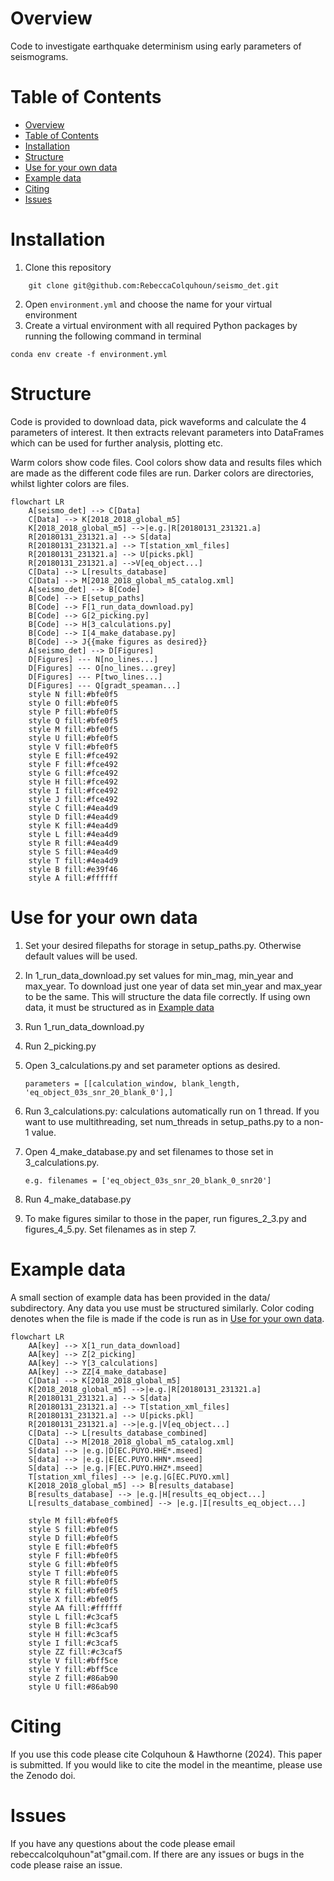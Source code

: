 # Overview
Code to investigate earthquake determinism using early parameters of seismograms. 

# Table of Contents

- [Overview](#overview)
- [Table of Contents](#table-of-contents)
- [Installation](#installation)
- [Structure](#structure)
- [Use for your own data](#use-for-your-own-data)
- [Example data](#example-data)
- [Citing](#citing)
- [Issues](#issues)


# Installation

1. Clone this repository
```
    git clone git@github.com:RebeccaColquhoun/seismo_det.git
```
2. Open `environment.yml` and choose the name for your virtual environment
3. Create a virtual environment with all required Python packages by running the following command in terminal
```
conda env create -f environment.yml
```

# Structure

Code is provided to download data, pick waveforms and calculate the 4 parameters of interest. It then extracts relevant parameters into DataFrames which can be used for further analysis, plotting etc.

Warm colors show code files. Cool colors show data and results files which are made as the different code files are run.
Darker colors are directories, whilst lighter colors are files.

```mermaid
flowchart LR
    A[seismo_det] --> C[Data]
    C[Data] --> K[2018_2018_global_m5]
    K[2018_2018_global_m5] -->|e.g.|R[20180131_231321.a]
    R[20180131_231321.a] --> S[data]
    R[20180131_231321.a] --> T[station_xml_files]
    R[20180131_231321.a] --> U[picks.pkl]
    R[20180131_231321.a] -->V[eq_object...]
    C[Data] --> L[results_database]
    C[Data] --> M[2018_2018_global_m5_catalog.xml]
    A[seismo_det] --> B[Code]
    B[Code] --> E[setup_paths]
    B[Code] --> F[1_run_data_download.py]
    B[Code] --> G[2_picking.py]
    B[Code] --> H[3_calculations.py]
    B[Code] --> I[4_make_database.py]
    B[Code] --> J{{make figures as desired}}
    A[seismo_det] --> D[Figures]
    D[Figures] --- N[no_lines...]
    D[Figures] --- O[no_lines...grey]
    D[Figures] --- P[two_lines...]
    D[Figures] --- Q[gradt_speaman...]
    style N fill:#bfe0f5
    style O fill:#bfe0f5
    style P fill:#bfe0f5
    style Q fill:#bfe0f5
    style M fill:#bfe0f5
    style U fill:#bfe0f5
    style V fill:#bfe0f5
    style E fill:#fce492
    style F fill:#fce492
    style G fill:#fce492
    style H fill:#fce492
    style I fill:#fce492
    style J fill:#fce492
    style C fill:#4ea4d9
    style D fill:#4ea4d9
    style K fill:#4ea4d9
    style L fill:#4ea4d9
    style R fill:#4ea4d9
    style S fill:#4ea4d9
    style T fill:#4ea4d9
    style B fill:#e39f46
    style A fill:#ffffff
```


# Use for your own data
1. Set your desired filepaths for storage in setup_paths.py. Otherwise default values will be used.
2. In 1_run_data_download.py set values for min_mag, min_year and max_year. To download just one year of data set min_year and max_year to be the same. This will structure the data file correctly. If using own data, it must be structured as in [Example data](#example-data)
3. Run 1_run_data_download.py
4. Run 2_picking.py
5. Open 3_calculations.py and set parameter options as desired.
   
   ```parameters = [[calculation_window, blank_length, 'eq_object_03s_snr_20_blank_0'],]```

7. Run 3_calculations.py: calculations automatically run on 1 thread. If you want to use multithreading, set num_threads in setup_paths.py to a non-1 value.
8. Open 4_make_database.py and set filenames to those set in 3_calculations.py.
   
   ```e.g. filenames = ['eq_object_03s_snr_20_blank_0_snr20']```

10. Run 4_make_database.py
11. To make figures similar to those in the paper, run figures_2_3.py and figures_4_5.py. Set filenames as in step 7.

# Example data
A small section of example data has been provided in the data/ subdirectory. Any data you use must be structured similarly. Color coding denotes when the file is made if the code is run as in [Use for your own data](#use-for-your-own-data). 
```mermaid
flowchart LR
    AA[key] --> X[1_run_data_download]
    AA[key] --> Z[2_picking]
    AA[key] --> Y[3_calculations]
    AA[key] --> ZZ[4_make_database]
    C[Data] --> K[2018_2018_global_m5]
    K[2018_2018_global_m5] -->|e.g.|R[20180131_231321.a]
    R[20180131_231321.a] --> S[data]
    R[20180131_231321.a] --> T[station_xml_files]
    R[20180131_231321.a] --> U[picks.pkl]
    R[20180131_231321.a] -->|e.g.|V[eq_object...]
    C[Data] --> L[results_database_combined]
    C[Data] --> M[2018_2018_global_m5_catalog.xml]
    S[data] --> |e.g.|D[EC.PUYO.HHE*.mseed]
    S[data] --> |e.g.|E[EC.PUYO.HHN*.mseed]
    S[data] --> |e.g.|F[EC.PUYO.HHZ*.mseed]
    T[station_xml_files] --> |e.g.|G[EC.PUYO.xml]
    K[2018_2018_global_m5] --> B[results_database]
    B[results_database] --> |e.g.|H[results_eq_object...]
    L[results_database_combined] --> |e.g.|I[results_eq_object...]

    style M fill:#bfe0f5
    style S fill:#bfe0f5
    style D fill:#bfe0f5
    style E fill:#bfe0f5
    style F fill:#bfe0f5
    style G fill:#bfe0f5
    style T fill:#bfe0f5
    style R fill:#bfe0f5
    style K fill:#bfe0f5
    style X fill:#bfe0f5
    style AA fill:#ffffff
    style L fill:#c3caf5
    style B fill:#c3caf5
    style H fill:#c3caf5
    style I fill:#c3caf5
    style ZZ fill:#c3caf5
    style V fill:#bff5ce
    style Y fill:#bff5ce
    style Z fill:#86ab90
    style U fill:#86ab90
```

# Citing

If you use this code please cite Colquhoun & Hawthorne (2024). This paper is submitted. If you would like to cite the model in the meantime, please use the Zenodo doi.

# Issues

If you have any questions about the code please email rebeccalcolquhoun"at"gmail.com. If there are any issues or bugs in the code please raise an issue.
